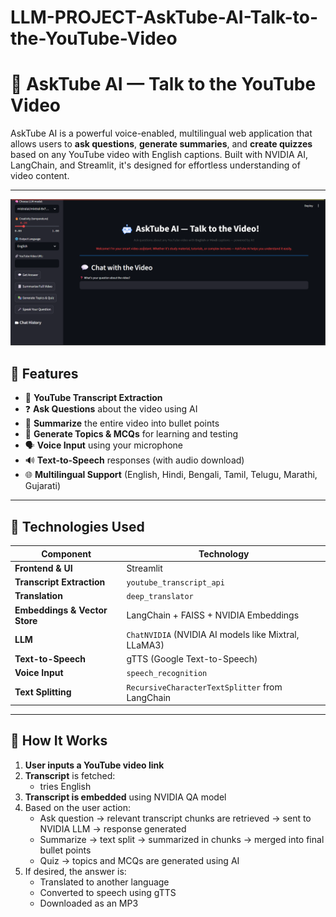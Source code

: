 # LLM-PROJECT-AskTube-AI-Talk-to-the-YouTube-Video

# 🎥 AskTube AI — Talk to the YouTube Video

AskTube AI is a powerful voice-enabled, multilingual web application that allows users to **ask questions**, **generate summaries**, and **create quizzes** based on any YouTube video with English captions. Built with NVIDIA AI, LangChain, and Streamlit, it's designed for effortless understanding of video content.

---
![AskTube Banner](https://raw.githubusercontent.com/chandan27082002/LLM-PROJECT-AskTube-AI-Talk-to-the-YouTube-Video/main/image.png)
## 🌟 Features

- 🔗 **YouTube Transcript Extraction**
- ❓ **Ask Questions** about the video using AI
- 📄 **Summarize** the entire video into bullet points
- 🧠 **Generate Topics & MCQs** for learning and testing
- 🗣️ **Voice Input** using your microphone
- 🔊 **Text-to-Speech** responses (with audio download)
- 🌐 **Multilingual Support** (English, Hindi, Bengali, Tamil, Telugu, Marathi, Gujarati)

---

## 🔧 Technologies Used

| Component | Technology |
|----------|-------------|
| **Frontend & UI** | Streamlit |
| **Transcript Extraction** | `youtube_transcript_api` |
| **Translation** | `deep_translator` |
| **Embeddings & Vector Store** | LangChain + FAISS + NVIDIA Embeddings |
| **LLM** | `ChatNVIDIA` (NVIDIA AI models like Mixtral, LLaMA3) |
| **Text-to-Speech** | gTTS (Google Text-to-Speech) |
| **Voice Input** | `speech_recognition` |
| **Text Splitting** | `RecursiveCharacterTextSplitter` from LangChain |

---

## 🚀 How It Works

1. **User inputs a YouTube video link**
2. **Transcript** is fetched:
   - tries English
3. **Transcript is embedded** using NVIDIA QA model
4. Based on the user action:
   - Ask question → relevant transcript chunks are retrieved → sent to NVIDIA LLM → response generated
   - Summarize → text split → summarized in chunks → merged into final bullet points
   - Quiz → topics and MCQs are generated using AI
5. If desired, the answer is:
   - Translated to another language
   - Converted to speech using gTTS
   - Downloaded as an MP3

